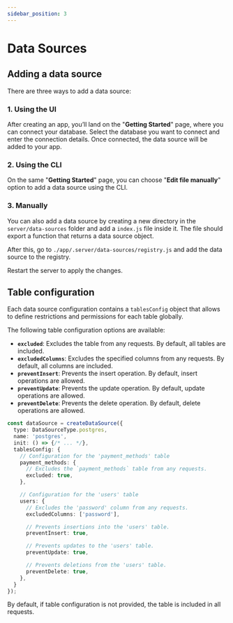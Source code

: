 ```yaml
---
sidebar_position: 3
---
```


# Data Sources

## Adding a data source

There are three ways to add a data source:

### 1. Using the UI

After creating an app, you’ll land on the "**Getting Started**" page, where you can connect your database. Select the database you want to connect and enter the connection details. Once connected, the data source will be added to your app.

### 2. Using the CLI

On the same "**Getting Started**" page, you can choose "**Edit file manually**" option to add a data source using the CLI. 

### 3. Manually

You can also add a data source by creating a new directory in the `server/data-sources` folder and add a `index.js` file inside it. The file should export a function that returns a data source object.

After this, go to `./app/.server/data-sources/registry.js` and add the data source to the registry.

Restart the server to apply the changes.

## Table configuration

Each data source configuration contains a `tablesConfig` object that allows to define restrictions and permissions for each table globally.

The following table configuration options are available:
- **`excluded`**: Excludes the table from any requests. By default, all tables are included.
- **`excludedColumns`**: Excludes the specified columns from any requests. By default, all columns are included.
- **`preventInsert`**: Prevents the insert operation. By default, insert operations are allowed.
- **`preventUpdate`**: Prevents the update operation. By default, update operations are allowed.
- **`preventDelete`**: Prevents the delete operation. By default, delete operations are allowed.

```typescript title="Example"
const dataSource = createDataSource({
  type: DataSourceType.postgres,
  name: 'postgres',
  init: () => {/* ... */},
  tablesConfig: {
    // Configuration for the 'payment_methods' table
    payment_methods: {
      // Excludes the `payment_methods` table from any requests.
      excluded: true,
    },

    // Configuration for the 'users' table
    users: {
      // Excludes the 'password' column from any requests.
      excludedColumns: ['password'],

      // Prevents insertions into the 'users' table.
      preventInsert: true, 

      // Prevents updates to the 'users' table.
      preventUpdate: true,

      // Prevents deletions from the 'users' table.
      preventDelete: true,
    },
  }
});
```

By default, if table configuration is not provided, the table is included in all requests.
